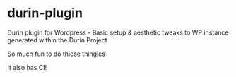 # durin-plugin
Durin plugin for Wordpress - Basic setup &amp; aesthetic tweaks to WP instance generated within the Durin Project

So much fun to do thiese thingies

It also has CI!
